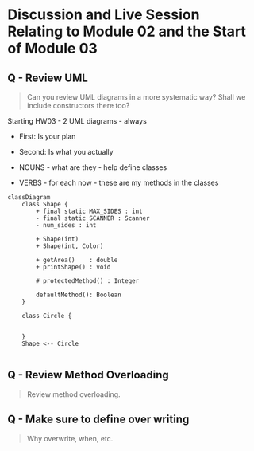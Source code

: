 # Discussion and Live Session Relating to Module 02 and the Start of Module 03


## Q - Review UML
> Can you review UML diagrams in a more systematic way? Shall we include constructors there too?

Starting HW03 - 2 UML diagrams - always
* First: Is your plan
* Second: Is what you actually

* NOUNS - what are they - help define classes
* VERBS - for each now - these are my methods in the classes

```mermaid
classDiagram
    class Shape {
        + final static MAX_SIDES : int
        - final static SCANNER : Scanner
        - num_sides : int

        + Shape(int) 
        + Shape(int, Color)

        + getArea()    : double
        + printShape() : void

        # protectedMethod() : Integer

        defaultMethod(): Boolean
    }

    class Circle {


    }
    Shape <-- Circle
    
```


## Q - Review Method Overloading
> Review method overloading. 


## Q - Make sure to define over writing 
> Why overwrite, when, etc.
